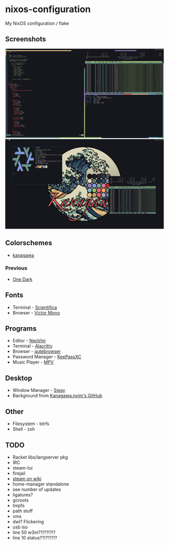 # nixos-configuration
My NixOS configuration / flake

## Screenshots

![Screenshot](./screenshots/1.png)
![Screenshot](./screenshots/2.png)

## Colorschemes

- [kanagawa](https://github.com/rebelot/kanagawa.nvim)

### Previous

- [One Dark](https://github.com/joshdick/onedark.vim)

## Fonts

- Terminal - [Scientifica](https://github.com/nerdypepper/scientifica)
- Browser - [Victor Mono](https://github.com/rubjo/victor-mono)

## Programs

- Editor - [NeoVim](https://github.com/neovim/neovim)
- Terminal - [Alacritty](https://github.com/alacritty/alacritty)
- Browser - [qutebrowser](https://github.com/qutebrowser/qutebrowser)
- Password Manager - [KeePassXC](https://github.com/keepassxreboot/keepassxc)
- Music Player - [MPV](https://github.com/mpv-player/mpv)

## Desktop
- Window Manager - [Sway](https://swaywm.org/)
- Background from [Kanagawa.nvim's GitHub](https://github.com/rebelot/kanagawa.nvim)

## Other

- Filesystem - btrfs
- Shell - zsh

## TODO

- Racket libs/langserver pkg
- IRC
- steam-tui
- firejail
- [steam on wiki](https://nixos.wiki/wiki/Steam)
- home-manager standalone
- see number of updates
- ligatures?
- gcroots
- tmpfs
- path stuff
- vms
- dwl? Flickering
- usb iso
- line 50 w3m??!??!?!?
- line 10 status??!??!?!?

